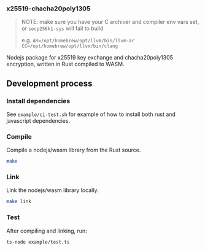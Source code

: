 ### x25519-chacha20poly1305

> NOTE: make sure you have your C archiver and compiler env vars set, or `secp256k1-sys` will fail to build
>
> e.g.
> `AR=/opt/homebrew/opt/llvm/bin/llvm-ar`
> `CC=/opt/homebrew/opt/llvm/bin/clang`

Nodejs package for x25519 key exchange and chacha20poly1305 encryption, written in Rust compiled to WASM.

## Development process

### Install dependencies

See `example/ci-test.sh` for example of how to install both rust and javascript dependencies.

### Compile

Compile a nodejs/wasm library from the Rust source.

```sh
make
```

### Link

Link the nodejs/wasm library locally.

```sh
make link
```

### Test

After compiling and linking, run:

```sh
ts-node example/test.ts
```
